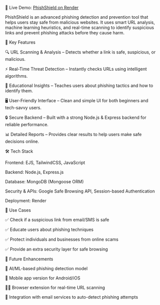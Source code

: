 🔗 Live Demo: [PhishShield on Render](https://phishphield.onrender.com/)

PhishShield is an advanced phishing detection and prevention tool that helps users stay safe from malicious websites. It uses smart URL analysis, machine learning heuristics, and real-time scanning to identify suspicious links and prevent phishing attacks before they cause harm.

🚀 Key Features

🔍 URL Scanning & Analysis – Detects whether a link is safe, suspicious, or malicious.

⚡ Real-Time Threat Detection – Instantly checks URLs using intelligent algorithms.

🧠 Educational Insights – Teaches users about phishing tactics and how to identify them.

🖥️ User-Friendly Interface – Clean and simple UI for both beginners and tech-savvy users.

🔒 Secure Backend – Built with a strong Node.js & Express backend for reliable performance.

📊 Detailed Reports – Provides clear results to help users make safe decisions online.

🛠️ Tech Stack

Frontend: EJS, TailwindCSS, JavaScript

Backend: Node.js, Express.js

Database: MongoDB (Mongoose ORM)

Security & APIs: Google Safe Browsing API, Session-based Authentication

Deployment: Render

🎯 Use Cases

✅ Check if a suspicious link from email/SMS is safe

✅ Educate users about phishing techniques

✅ Protect individuals and businesses from online scams

✅ Provide an extra security layer for safe browsing

📌 Future Enhancements

🤖 AI/ML-based phishing detection model

📱 Mobile app version for Android/iOS

🧑‍💻 Browser extension for real-time URL scanning

🔗 Integration with email services to auto-detect phishing attempts
